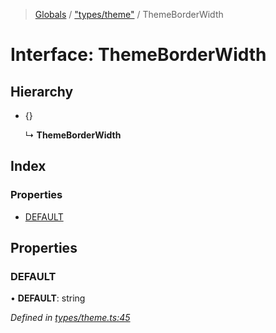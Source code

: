 > [Globals](../README.md) / ["types/theme"](../modules/_types_theme_.md) / ThemeBorderWidth

# Interface: ThemeBorderWidth

## Hierarchy

* {}

  ↳ **ThemeBorderWidth**

## Index

### Properties

* [DEFAULT](_types_theme_.themeborderwidth.md#default)

## Properties

### DEFAULT

•  **DEFAULT**: string

*Defined in [types/theme.ts:45](https://github.com/kenoxa/beamwind/blob/main/packages/beamwind/src/types/theme.ts#L45)*
